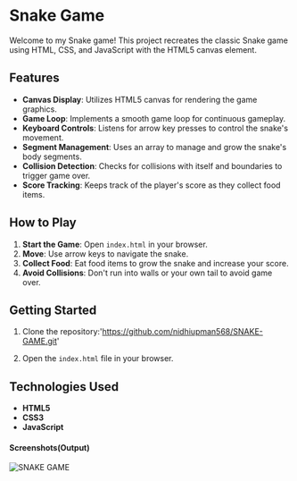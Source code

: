 

# Snake Game

Welcome to my Snake game! This project recreates the classic Snake game using HTML, CSS, and JavaScript with the HTML5 canvas element.

## Features

- **Canvas Display**: Utilizes HTML5 canvas for rendering the game graphics.
- **Game Loop**: Implements a smooth game loop for continuous gameplay.
- **Keyboard Controls**: Listens for arrow key presses to control the snake's movement.
- **Segment Management**: Uses an array to manage and grow the snake's body segments.
- **Collision Detection**: Checks for collisions with itself and boundaries to trigger game over.
- **Score Tracking**: Keeps track of the player's score as they collect food items.

## How to Play

1. **Start the Game**: Open `index.html` in your browser.
2. **Move**: Use arrow keys to navigate the snake.
3. **Collect Food**: Eat food items to grow the snake and increase your score.
4. **Avoid Collisions**: Don't run into walls or your own tail to avoid game over.

## Getting Started

1. Clone the repository:'https://github.com/nidhiupman568/SNAKE-GAME.git'
   
2. Open the `index.html` file in your browser.

## Technologies Used

- **HTML5**
- **CSS3**
- **JavaScript**

#### Screenshots(Output)

![SNAKE GAME](https://github.com/nidhiupman568/SNAKE-GAME/assets/130860182/f3aae81c-5b31-42d4-a6c2-3c398ae940ae)

